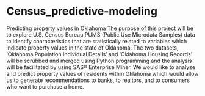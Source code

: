 # Census_predictive-modeling
Predicting property values in Oklahoma
The purpose of this project will be to explore U.S. Census Bureau PUMS (Public Use
Microdata Samples) data to identify characteristics that are statistically related to variables which indicate property values in the state of Oklahoma. The two datasets, ‘Oklahoma Population Individual Details’ and ‘Oklahoma Housing Records’ will be scrubbed and merged using Python programming and the analysis will be facilitated by using SAS® Enterprise Miner. We would like to analyze and predict property values of residents within Oklahoma which would allow us to generate recommendations to banks, to realtors, and to consumers who want to purchase a home.
